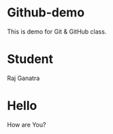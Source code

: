 # Github-demo
This is demo for Git &amp; GitHub class.

# Student
Raj Ganatra

# Hello
How are You?
